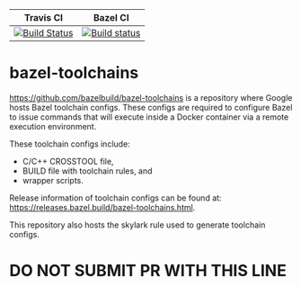 Travis CI | Bazel CI
:---: | :---:
[![Build Status](https://travis-ci.org/bazelbuild/bazel-toolchains.svg?branch=master)](https://travis-ci.org/bazelbuild/bazel-toolchains) | [![Build status](https://badge.buildkite.com/940075452c1c5ff91dc832664c4c8f05e6ec736916688cd894.svg)](https://buildkite.com/bazel/bazel-toolchains-postsubmit)

# bazel-toolchains

https://github.com/bazelbuild/bazel-toolchains is a repository where Google
hosts Bazel toolchain configs. These configs are required to configure
Bazel to issue commands that will execute inside a Docker container via a remote
execution environment.

These toolchain configs include:
* C/C++ CROSSTOOL file,
* BUILD file with toolchain rules, and
* wrapper scripts.

Release information of toolchain configs can be found at:
https://releases.bazel.build/bazel-toolchains.html.

This repository also hosts the skylark rule used to generate toolchain configs.

# DO NOT SUBMIT PR WITH THIS LINE
